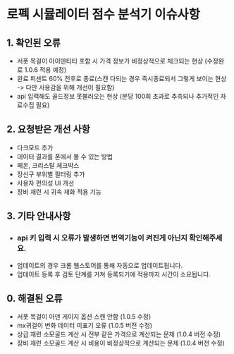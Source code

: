 # 로펙 시뮬레이터 점수 분석기 이슈사항

## 1. 확인된 오류
- 서폿 목걸이 아이덴티티 포함 시 가격 정보가 비정상적으로 체크되는 현상 (수정완료 1.0.6 적용 예정)
- 완료 퍼센트 60% 전후로 종료(스캔 다되는 경우 즉시종료되서 그렇게 보이는 현상 -> 다만 사용감을 위해 개선이 필요함)
- api 입력해도 골드정보 못불러오는 현상 (분당 100회 초과로 추측되나 추가적인 자료수집 필요)
  
## 2. 요청받은 개선 사항
- 다크모드 추가
- 데이터 결과를 폰에서 볼 수 있는 방법
- 페온, 크리스탈 체크박스
- 장신구 부위별 필터링 추가
- 사용자 편의성 UI 개선
- 장비 재련 시 귀속 재화 적용 기능

## 3. 기타 안내사항
- ### api 키 입력 시 오류가 발생하면 번역기능이 켜진게 아닌지 확인해주세요.
- 업데이트의 경우 크롬 웹스토어를 통해 자동으로 업데이트됩니다.
- 업데이트 등록 후 검토 단계를 거쳐 등록되기에 적용까지 시간이 소요됩니다.


## 0. 해결된 오류
- 서폿 목걸이 아덴 게이지 옵션 스캔 안함 (1.0.5 수정)
- mx귀걸이 변화 데이터 미표기 오류 (1.0.5 버전 수정)
- 상급 재련 소모골드 계산 시 전부 같은 가격으로 계산되는 문제 (1.0.4 버전 수정)
- 장비 재련 소모골드 계산 시 비용이 비정상적으로 계산되는 문제 (1.0.4 버전 수정)
